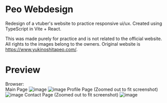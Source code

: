 # Peo Webdesign
Redesign of a vtuber's website to practice responsive ui/ux. Created using TypeScript in Vite + React.  <br/>

This was made purely for practice and is not related to the official website. All rights to the images belong to the owners. Original website is https://www.yukinoshitapeo.com/.

# Preview
Browser: <br/>
Main Page 
![image](https://github.com/user-attachments/assets/780bbc61-3665-40af-b4a4-0145004fa0f7)
![image](https://github.com/user-attachments/assets/4dbbea3c-e966-4df2-bc49-61cb11783382)
Profile Page (Zoomed out to fit screenshot)
![image](https://github.com/user-attachments/assets/3eac09d9-3227-4cd0-8ef8-06984c84d4af)
Contact Page (Zoomed out to fit screenshot)
![image](https://github.com/user-attachments/assets/62beeea7-cb58-4cb5-9b73-988fc2def291)

